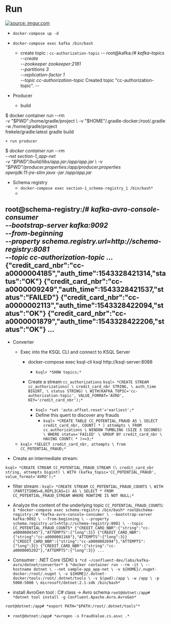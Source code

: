 # Run 
<a href="https://imgur.com/5p5SVrp"><img src="https://i.imgur.com/5p5SVrp.png" title="source: imgur.com" /></a>
+ `docker-compose up -d`
+ `docker-compose exec kafka /bin/bash`
    + create topic : `cc-authorization-topic` 
    --
    root@kafka:/# *kafka-topics --create \
        --zookeeper zookeeper:2181 \
        --partitions 3 \
        --replication-factor 1 \
        --topic cc-authorization-topic*
    Created topic "cc-authorization-topic".
    --

+ Producer 
    + build 


$ docker container run --rm \
    -v "$PWD":/home/gradle/project \
    -v "$HOME"/.gradle-docker:/root/.gradle \
    -w /home/gradle/project \
    frekele/gradle:latest gradle build

    + run producer

$ *docker container run --rm \
    --net section-1_app-net \
    -v "$PWD"/build/libs/app.jar:/app/app.jar \
    -v "$PWD"/producer.properties:/app/producer.properties \
    openjdk:11-jre-slim java -jar /app/app.jar*

+ Schema registry
    + `docker-compose exec section-1_schema-registry_1 /bin/bash*`
    + 
root@schema-registry:/# *kafka-avro-console-consumer \
    --bootstrap-server kafka:9092 \
    --from-beginning \
    --property schema.registry.url=http://schema-registry:8081 \
    --topic cc-authorization-topic*
...
{"credit_card_nbr":"cc-a0000004185","auth_time":1543328421314,"status":"OK"}
{"credit_card_nbr":"cc-a0000009249","auth_time":1543328421537,"status":"FAILED"}
{"credit_card_nbr":"cc-a0000002113","auth_time":1543328422094,"status":"OK"}
{"credit_card_nbr":"cc-a0000001879","auth_time":1543328422206,"status":"OK"}
...
--
+ Converter 
    + Exec into the KSQL CLI and connect to KSQL Server 
        + docker-compose exec ksql-cli ksql http://ksql-server:8088
            + `ksql> *SHOW topics;*`
        + Create a stream `cc_authorizations` 
            `ksql> *CREATE STREAM cc_authorizations( \
                    credit_card_nbr STRING, \
                    auth_time BIGINT, \
                    status STRING) \
                    WITH(KAFKA_TOPIC='cc-authorization-topic', VALUE_FORMAT='AVRO', KEY='credit_card_nbr');*`


            + `ksql> *set 'auto.offset.reset'='earliest';*`
            + Define this quert to discover any frauds
                + `ksql> *CREATE TABLE CC_POTENTIAL_FRAUD AS \
    SELECT credit_card_nbr, COUNT( * ) attempts \
    FROM cc_authorizations \
    WINDOW TUMBLING (SIZE 3 SECONDS) \
    WHERE status='FAILED' \
    GROUP BY credit_card_nbr \
    HAVING COUNT( * )>=3;*
`
    + `ksql> *SELECT credit_card_nbr, attempts \
    from CC_POTENTIAL_FRAUD;*
`


+ Create an intermediate stream:

`ksql> *CREATE STREAM CC_POTENTIAL_FRAUD_STREAM (\
    credit_card_nbr string, attempts bigint) \
    WITH (kafka_topic='CC_POTENTIAL_FRAUD', value_format='AVRO');*
`
+ filter stream : `ksql> *CREATE STREAM CC_POTENTIAL_FRAUD_COUNTS \
    WITH (PARTITIONS=6,REPLICAS=1) AS \
    SELECT * FROM CC_POTENTIAL_FRAUD_STREAM WHERE ROWTIME IS NOT NULL;*` 

+ Analyze the content of the underlying topic `CC_POTENTIAL_FRAUD_COUNTS`:
    `$ *docker-compose exec schema-registry /bin/bash*
root@schema-registry:/# *kafka-avro-console-consumer \
    --bootstrap-server kafka:9092 \
    --from-beginning \
    --property schema.registry.url=http://schema-registry:8081 \
    --topic CC_POTENTIAL_FRAUD_COUNTS*
{"CREDIT_CARD_NBR":{"string":"cc-a0000000345"},"ATTEMPTS":{"long":3}}
{"CREDIT_CARD_NBR":{"string":"cc-a0000001168"},"ATTEMPTS":{"long":3}}
{"CREDIT_CARD_NBR":{"string":"cc-a0000002694"},"ATTEMPTS":{"long":3}}
{"CREDIT_CARD_NBR":{"string":"cc-a0000005202"},"ATTEMPTS":{"long":3}}
...`

+ Consumer : .NET Core (SDK) 
`$ *cd ~/confluent-dev/labs/kafka-avro/dotnet/converter*
$ *docker container run --rm -it \
    --hostname dotnet \
    --net sample-app_app-net \
    -v ${HOME}/.nuget-docker:/root/.nuget \
    -v ${HOME}/.dotnet-docker/tools:/root/.dotnet/tools \
    -v $(pwd):/app \
    -w /app \
    -p 5000:5000 \
    microsoft/dotnet:2.1-sdk /bin/bash*`

+ install AvroGen tool : C# class -> Avro schema 
`root@dotnet:/app# *dotnet tool install -g Confluent.Apache.Avro.AvroGen*`

`root@dotnet:/app# *export PATH="$PATH:/root/.dotnet/tools"*`


+ `root@dotnet:/app# *avrogen -s FraudValue.cs.asvc .*`





